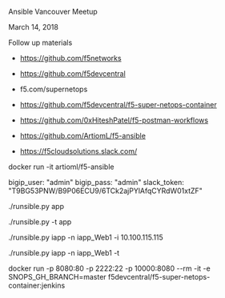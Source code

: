 Ansible Vancouver Meetup

March 14, 2018

Follow up materials

* https://github.com/f5networks

* https://github.com/f5devcentral

* f5.com/supernetops

* https://github.com/f5devcentral/f5-super-netops-container

* https://github.com/0xHiteshPatel/f5-postman-workflows

* https://github.com/ArtiomL/f5-ansible

* https://f5cloudsolutions.slack.com/



docker run -it artioml/f5-ansible


bigip_user: "admin"
bigip_pass: "admin"
slack_token: "T9BG53PNW/B9P06ECU9/6TCk2ajPYlAfqCYRdW01xtZF"



./runsible.py app

./runsible.py -t app


./runsible.py iapp -n iapp_Web1 -i 10.100.115.115

./runsible.py iapp -n iapp_Web1 -t



docker run -p 8080:80 -p 2222:22 -p 10000:8080 --rm -it -e SNOPS_GH_BRANCH=master f5devcentral/f5-super-netops-container:jenkins
